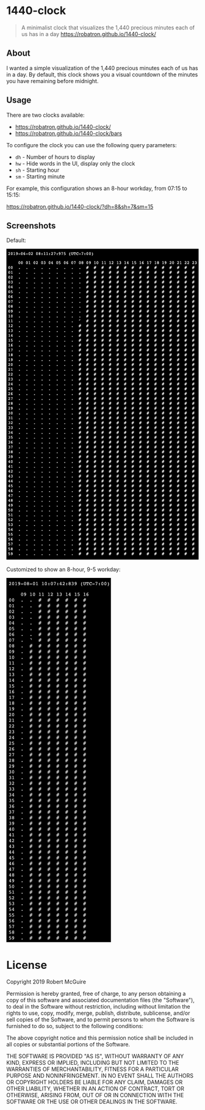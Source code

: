 # 1440-clock

> A minimalist clock that visualizes the 1,440 precious minutes each of us has
> in a day https://robatron.github.io/1440-clock/ 

## About

I wanted a simple visualization of the 1,440 precious minutes each of us has in
a day. By default, this clock shows you a visual countdown of the minutes you
have remaining before midnight.

## Usage

There are two clocks available:

- https://robatron.github.io/1440-clock/
- https://robatron.github.io/1440-clock/bars

To configure the clock you can use the following query parameters:

-   `dh` - Number of hours to display
-   `hw` - Hide words in the UI, display only the clock
-   `sh` - Starting hour
-   `sm` - Starting minute

For example, this configuration shows an 8-hour workday, from 07:15 to 15:15:

https://robatron.github.io/1440-clock/?dh=8&sh=7&sm=15

## Screenshots

Default:

![alt text](./ss-default.png)

Customized to show an 8-hour, 9-5 workday:

![customized](./ss-custom.png)

# License

Copyright 2019 Robert McGuire

Permission is hereby granted, free of charge, to any person obtaining a copy of
this software and associated documentation files (the "Software"), to deal in
the Software without restriction, including without limitation the rights to
use, copy, modify, merge, publish, distribute, sublicense, and/or sell copies of
the Software, and to permit persons to whom the Software is furnished to do so,
subject to the following conditions:

The above copyright notice and this permission notice shall be included in all
copies or substantial portions of the Software.

THE SOFTWARE IS PROVIDED "AS IS", WITHOUT WARRANTY OF ANY KIND, EXPRESS OR
IMPLIED, INCLUDING BUT NOT LIMITED TO THE WARRANTIES OF MERCHANTABILITY, FITNESS
FOR A PARTICULAR PURPOSE AND NONINFRINGEMENT. IN NO EVENT SHALL THE AUTHORS OR
COPYRIGHT HOLDERS BE LIABLE FOR ANY CLAIM, DAMAGES OR OTHER LIABILITY, WHETHER
IN AN ACTION OF CONTRACT, TORT OR OTHERWISE, ARISING FROM, OUT OF OR IN
CONNECTION WITH THE SOFTWARE OR THE USE OR OTHER DEALINGS IN THE SOFTWARE.
